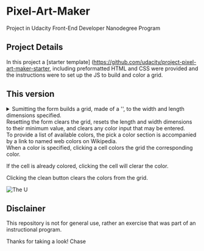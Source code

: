 # Pixel-Art-Maker
Project in Udacity Front-End Developer Nanodegree Program
## Project Details
In this project a [starter template] (https://github.com/udacity/project-pixel-art-maker-starter, including preformatted HTML and CSS were provided and the instructions were to set up the JS to build and color a grid. 
## This version 
<details>
<summary>Sumitting the form builds a grid, made of a '<table>', to the width and length dimensions specified.</summary>
<summary>Resetting the form clears the grid, resets the length and width dimensions to their minimum value, and clears any color input that may be entered.</summary>
<summary>To provide a list of available colors, the pick a color section is accompanied by a link to named web colors on Wikipedia.</summary>
<summary>When a color is specified, clicking a cell colors the grid the corresponding color.</summary>
  <p>If the cell is already colored, clicking the cell will clerar the color.</p>
<summary>Clicking the clean button clears the colors from the grid.</summary>

![The U](https://farm1.staticflickr.com/785/27201200298_a0223d4a28_b.jpg)

## Disclainer
This repository is not for general use, rather an exercise that was part of an instructional program.

Thanks for taking a look!
Chase
